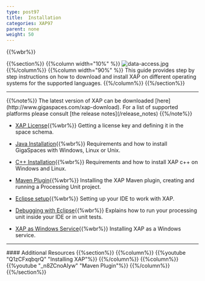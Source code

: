 ```yaml
---
type: post97
title:  Installation
categories: XAP97
parent: none
weight: 50
---
```


{{%wbr%}}

{{%section%}}
{{%column width="10%" %}}
![data-access.jpg](/attachment_files/subject/data-access.png)
{{%/column%}}
{{%column width="90%" %}}
This guide provides step by step instructions on how to download and install XAP on different operating systems for the supported languages.
{{%/column%}}
{{%/section%}}
<hr/>
{{%note%}}
The latest version of XAP can be downloaded [here](http://www.gigaspaces.com/xap-download).
For a list of supported platforms please consult [the release notes](/release_notes)
{{%/note%}}


- [XAP License](./license-key.html){{%wbr%}}
Getting a license key and defining it in the space schema.

- [Java Installation](./installation-java.html){{%wbr%}}
Requirements and how to install GigaSpaces with Windows, Linux or Unix.

- [C++ Installation](./installing-cpp-api-package.html){{%wbr%}}
Requirements and how to install XAP c++ on Windows and Linux.

- [Maven Plugin](./maven-plugin.html){{%wbr%}}
Installing the XAP Maven plugin, creating and running a Processing Unit project.

- [Eclipse setup](./setting-up-eclipse-to-work-with-xap.html){{%wbr%}}
Setting up your IDE to work with XAP.

- [Debugging with Eclipse](./running-and-debugging-within-your-ide.html){{%wbr%}}
Explains how to run your processing unit inside your IDE or in unit tests.

- [XAP as Windows Service](./running-gigaspaces-as-a-windows-service.html){{%wbr%}}
Installing XAP as a Windows service.




<hr/>
#### Additional Resources
{{%section%}}
{{%column%}}
{{%youtube "Q1zCFxqbqrQ"  "Installing XAP"%}}
{{%/column%}}
{{%column%}}
{{%youtube "_n8ZCnoAIyw"  "Maven Plugin"%}}
{{%/column%}}
{{%/section%}}



